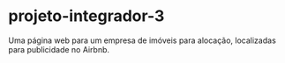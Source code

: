 # projeto-integrador-3
Uma página web para um empresa de imóveis para alocação, localizadas para publicidade no Airbnb.
